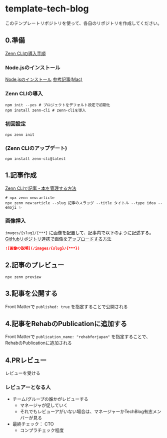 # template-tech-blog

このテンプレートリポジトリを使って、各自のリポジトリを作成してください。

## 0.準備

[Zenn CLIの導入手順](https://zenn.dev/zenn/articles/install-zenn-cli#zenn-cli%E3%81%AE%E5%B0%8E%E5%85%A5%E6%89%8B%E9%A0%86)

### Node.jsのインストール

[Node.jsのインストール](https://nodejs.org/ja/download/)
[参考記事(Mac)](https://qiita.com/blue_fish/items/7440df68734f3d5ce772)

### Zenn CLIの導入

```shell
npm init --yes # プロジェクトをデフォルト設定で初期化
npm install zenn-cli # zenn-cliを導入
```

### 初回設定

```shell
npx zenn init
```

### (Zenn CLIのアップデート)

```shell
npm install zenn-cli@latest
```

## 1.記事作成

[Zenn CLIで記事・本を管理する方法](https://zenn.dev/zenn/articles/zenn-cli-guide)

```shell
# npx zenn new:article
npx zenn new:article --slug 記事のスラッグ --title タイトル --type idea --emoji ✨
```

### 画像挿入

`images/{slug}/{***}` に画像を配置して、記事内で以下のように記述する。
[GitHubリポジトリ連携で画像をアップロードする方法](https://zenn.dev/zenn/articles/deploy-github-images)

```markdown
![画像の説明](/images/{slug}/{***})
```

## 2.記事のプレビュー

```shell
npx zenn preview
```

## 3.記事を公開する

Front Matterで
`published: true`
を指定することで公開される

## 4.記事をRehabのPublicationに追加する

Front Matterで
`publication_name: "rehabforjapan"` を指定することで、RehabのPublicationに追加される

## 4.PRレビュー

レビューを受ける

### レビュアーとなる人

- チーム/グループの誰かがレビューする
  - マネージャが促していく
  - それでもレビューアがいない場合は、マネージャーかTechBlog有志メンバーが見る
- 最終チェック： CTO
  - コンプラチェック程度
